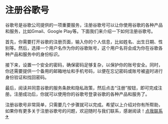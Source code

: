 # 注册谷歌号

谷歌号是谷歌公司提供的一项重要服务，注册谷歌号可以让你使用谷歌的各种产品和服务，比如Gmail、Google Play等。下面我们来介绍一下如何注册谷歌号。

首先，你需要打开谷歌的注册页面，输入你的个人信息，比如姓名、出生日期、性别等。然后，选择一个用户名作为你的谷歌账号，这个用户名将会成为你在谷歌各种产品和服务中的身份标识。

接下来，设置一个安全的密码，确保密码足够复杂，以保护你的账号安全。同时，你还需要提供一个备用的邮箱地址和手机号码，以便在忘记密码或账号被盗时进行身份验证和找回密码。

最后，阅读并同意谷歌的服务条款和隐私政策，然后点击“注册”按钮，即可完成注册。注册成功后，你就可以使用你的谷歌号登录谷歌的各种产品和服务了。

注册谷歌号非常简单，只需要几个步骤就可以完成。希望以上介绍对你有所帮助，如果你有更多关于注册谷歌号的问题，欢迎随时与我们联系，感谢阅读！[点我联系✈](https://help.k02.cc)